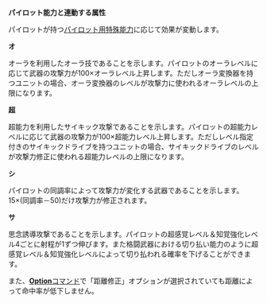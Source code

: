 **パイロット能力と連動する属性**

パイロットが持つ[パイロット用特殊能力](パイロット用特殊能力)に応じて効果が変動します。

**オ**

オーラを利用したオーラ技であることを示します。パイロットのオーラレベルに応じて武器の攻撃力が100×オーラレベル上昇します。ただしオーラ変換器を持つユニットの場合、オーラ変換器のレベルが攻撃力に使われるオーラレベルの上限になります。

**超**

超能力を利用したサイキック攻撃であることを示します。パイロットの超能力レベルに応じて武器の攻撃力が100×超能力レベル上昇します。ただしレベル指定付きのサイキックドライブを持つユニットの場合、サイキックドライブのレベルが攻撃力修正に使われる超能力レベルの上限になります。

**シ**

パイロットの同調率によって攻撃力が変化する武器であることを示します。15×(同調率－50)だけ攻撃力が修正されます。

**サ**

思念誘導攻撃であることを示します。パイロットの超感覚レベル＆知覚強化レベル4ごとに射程が1ずつ伸びます。また格闘武器における切り払い能力のように超感覚レベル＆知覚強化レベルによって切り払われる確率を下げることができます。

また、[**Option**コマンド](Optionコマンド)で「距離修正」オプションが選択されていても距離によって命中率が低下しません。

